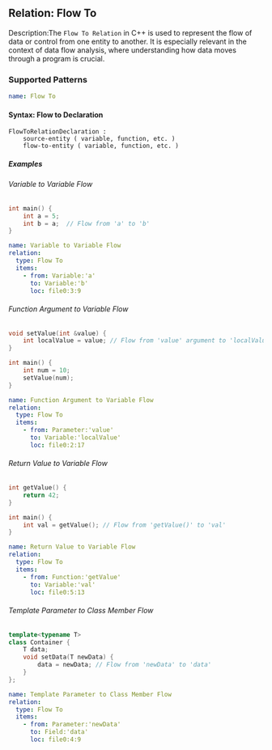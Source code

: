 ## Relation: Flow To

Description:The `Flow To Relation` in C++ is used to represent the flow of data or control from one entity to another. It is especially relevant in the context of data flow analysis, where understanding how data moves through a program is crucial.

### Supported Patterns

```yaml
name: Flow To
```

#### Syntax: Flow to Declaration

```text
FlowToRelationDeclaration :
    source-entity ( variable, function, etc. )
    flow-to-entity ( variable, function, etc. )
```

##### Examples

###### Variable to Variable Flow

```CPP
int main() {
    int a = 5;
    int b = a;  // Flow from 'a' to 'b'
}
```

```yaml
name: Variable to Variable Flow
relation:
  type: Flow To
  items:
    - from: Variable:'a'
      to: Variable:'b'
      loc: file0:3:9
```

###### Function Argument to Variable Flow

```CPP
void setValue(int &value) {
    int localValue = value; // Flow from 'value' argument to 'localValue'
}

int main() {
    int num = 10;
    setValue(num);
}
```

```yaml
name: Function Argument to Variable Flow
relation:
  type: Flow To
  items:
    - from: Parameter:'value'
      to: Variable:'localValue'
      loc: file0:2:17
```

###### Return Value to Variable Flow

```CPP
int getValue() {
    return 42;
}

int main() {
    int val = getValue(); // Flow from 'getValue()' to 'val'
}
```

```yaml
name: Return Value to Variable Flow
relation:
  type: Flow To
  items:
    - from: Function:'getValue'
      to: Variable:'val'
      loc: file0:5:13
```

###### Template Parameter to Class Member Flow


```CPP
template<typename T>
class Container {
    T data;
    void setData(T newData) {
        data = newData; // Flow from 'newData' to 'data'
    }
};
```

```yaml
name: Template Parameter to Class Member Flow
relation:
  type: Flow To
  items:
    - from: Parameter:'newData'
      to: Field:'data'
      loc: file0:4:9
```